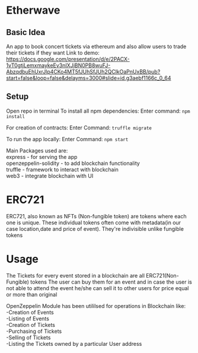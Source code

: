 # Etherwave

## Basic Idea

An app to book concert tickets via ethereum and also allow users to trade their tickets if they want
Link to demo: <a>https://docs.google.com/presentation/d/e/2PACX-1vT0gtjLemxmaykeEv3nIXJjBN0PB8wuFJ-AbzqdbuEhUxrJlp4CKo4MT5fJUhSfJUh2QClkOaPnUxBB/pub?start=false&loop=false&delayms=3000#slide=id.g3aebf1166c_0_64</a>

## Setup
Open repo in terminal
To install all npm dependencies:
Enter command: `npm install`

For creation of contracts:
Enter Command: `truffle migrate`

To run the app locally:
Enter Command: `npm start`

Main Packages used are: 
<br>express - for serving the app
<br>openzeppelin-solidity - to add blockchain functionality
<br>truffle - framework to interact with blockchain 
<br>web3 - integrate blockchain with UI

# ERC721 

ERC721, also known as NFTs (Non-fungible token) are tokens where each one is unique. These individual tokens often come with metadata(in our case location,date and price of event). They're indivisible unlike fungible tokens

# Usage

The Tickets for every event stored in a blockchain are all ERC721(Non-Fungible) tokens
The user can buy them for an event and in case the user is not able to attend the event
he/she can sell it to other users for price equal or more than original 

OpenZeppelin Module has been utililsed for operations in Blockchain like: 
<br>-Creation of Events
<br>-Listing of Events
<br>-Creation of Tickets
<br>-Purchasing of Tickets
<br>-Selling of Tickets
<br>-Listing the Tickets owned by a particular User address
